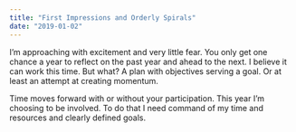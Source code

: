 ```yaml
---
title: "First Impressions and Orderly Spirals"
date: "2019-01-02"
---
```


I’m approaching with excitement and very little fear. You only get one chance a year to reflect on the past year and ahead to the next. I believe it can work this time. But what? A plan with objectives serving a goal. Or at least an attempt at creating momentum.

Time moves forward with or without your participation. This year I’m choosing to be involved. To do that I need command of my time and resources and clearly defined goals.